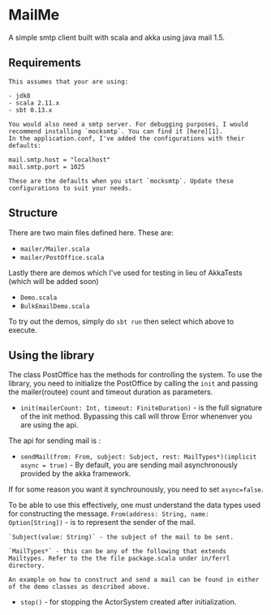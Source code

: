 # MailMe

A simple smtp client built with scala and akka using java mail 1.5.

## Requirements

    This assumes that your are using:

    - jdk8
    - scala 2.11.x
    - sbt 0.13.x

    You would also need a smtp server. For debugging purposes, I would recommend installing `mocksmtp`. You can find it [here][1].
    In the application.conf, I've added the configurations with their defaults: 

    mail.smtp.host = "localhost"
    mail.smtp.port = 1025

    These are the defaults when you start `mocksmtp`. Update these configurations to suit your needs.

## Structure

There are two main files defined here. These are:
- `mailer/Mailer.scala` 
- `mailer/PostOffice.scala`


Lastly there are demos which I've used for testing in lieu of AkkaTests (which  will be  added soon)
- `Demo.scala`
- `BulkEmailDemo.scala`

To try out the demos, simply do `sbt run` then select which above to execute.


## Using the library

The class PostOffice has the methods for controlling the system. To use the library, you need to initialize the PostOffice by calling the `init` and  passing the mailer(routee) count and timeout duration as parameters.

- `init(mailerCount: Int, timeout: FiniteDuration)` - is the full signature of the init method. Bypassing this call will throw Error whenenver you are using the api. 

The api for sending mail is :

- `sendMail(from: From, subject: Subject, rest: MailTypes*)(implicit async = true)`  - By default, you are sending mail asynchronously provided by the akka framework. 

If for some reason you want it synchrounously, you need to set `async=false`.

To be able to use this effectively, one must understand the data types used for constructing the message.
    `From(address: String, name: Option[String])` - is to represent the sender of the mail.

    `Subject(value: String)` - the subject of the mail to be sent.

    `MailTypes*` - this can be any of the following that extends Mailtypes. Refer to the the file package.scala under in/ferrl directory.

    An example on how to construct and send a mail can be found in either of the demo classes as described above.

- `stop()` - for stopping the ActorSystem created after initialization.

[1]: http://www.mocksmtpapp.com/

